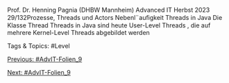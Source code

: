 Prof. Dr. Henning Pagnia (DHBW Mannheim) Advanced IT Herbst 2023 29/132Prozesse, Threads und Actors Nebenl¨auﬁgkeit
Threads in Java
Die Klasse Thread
Threads in Java sind heute User-Level Threads , die auf mehrere Kernel-Level
Threads abgebildet werden

   Tags & Topics:
   #Level

[Previous: #AdvIT-Folien_9](AdvIT-Folien_9.md)

[Next: #AdvIT-Folien_9](AdvIT-Folien_9.md)